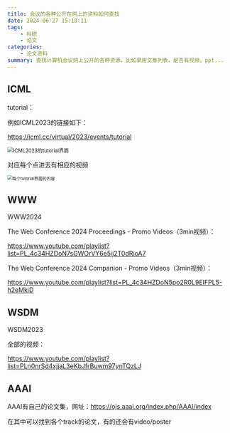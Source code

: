 ```yaml
---
title: 会议的各种公开在网上的资料如何查找
date: 2024-06-27 15:18:11
tags: 
    - 科研
    - 论文
categories: 
    - 论文资料
summary: 查找计算机会议网上公开的各种资源，比如录用文章列表，是否有视频，ppt...
---
```


## ICML

tutorial：

例如ICML2023的链接如下：

https://icml.cc/virtual/2023/events/tutorial

<img src="ICML_tutorial.png" alt="ICML2023的tutorial界面" style="zoom:80%;" />

对应每个点进去有相应的视频

<img src="tutorial.png" alt="每个tutorial界面的内容" style="zoom:67%;" />

## WWW

WWW2024

The Web Conference 2024 Proceedings - Promo Videos（3min视频）：

https://www.youtube.com/playlist?list=PL_4c34HZDoN7sGWOrVY6e5ij2T0dRioA7

The Web Conference 2024 Companion - Promo Videos（3min视频）：

https://www.youtube.com/playlist?list=PL_4c34HZDoN5po2R0L9EIFPL5-h2eMkiD

## WSDM

WSDM2023

全部的视频：

https://www.youtube.com/playlist?list=PLn0nrSd4xjjaL3eKbJfrBuwm97ynTQzLJ

## AAAI

AAAI有自己的论文集，网址：https://ojs.aaai.org/index.php/AAAI/index

在其中可以找到各个track的论文，有的还会有video/poster
